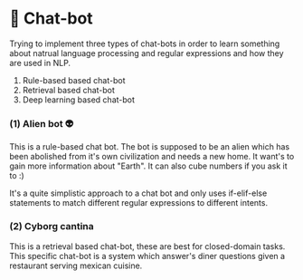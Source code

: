 # 🤖 Chat-bot
Trying to implement three types of chat-bots in order to learn something about natrual language processing and regular expressions and how they are used in NLP.

1. Rule-based based chat-bot 
2. Retrieval based chat-bot
3. Deep learning based chat-bot

### (1) Alien bot 👽 
This is a rule-based chat bot. The bot is supposed to be an alien which has been abolished from it's own civilization and needs a new home. It want's to gain more information about "Earth".
It can also cube numbers if you ask it to :) 

It's a quite simplistic approach to a chat bot and only uses if-elif-else statements to match different regular expressions to different intents. 

### (2) Cyborg cantina 
This is a retrieval based chat-bot, these are best for closed-domain tasks. This specific chat-bot is a system which answer's diner questions given a restaurant serving mexican cuisine. 


